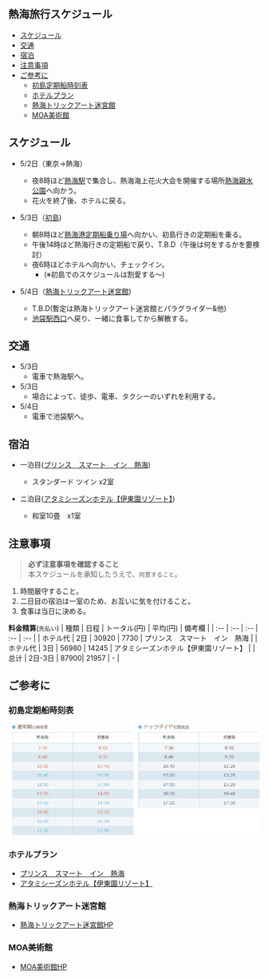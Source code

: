 ## 熱海旅行スケジュール
- [スケジュール](#スケジュール)
- [交通](#交通)
- [宿泊](#宿泊)
- [注意事項](#注意事項)
- [ご参考に](#ご参考に)
  - [初島定期船時刻表](#初島定期船時刻表)
  - [ホテルプラン](#ホテルプラン)
  - [熱海トリックアート迷宮館](#熱海トリックアート迷宮館)
  - [MOA美術館](#MOA美術館)

## スケジュール
* 5/2日（東京→熱海）  
  * 夜8時ほど[熱海駅](https://www.google.co.jp/maps/place/%E7%86%B1%E6%B5%B7%E9%A7%85/@35.1038466,139.0756954,17z/data=!3m1!4b1!4m5!3m4!1s0x6019be636b82cba7:0xcbf54c6a640da004!8m2!3d35.1038422!4d139.0778841?hl=ja)で集合し、熱海海上花火大会を開催する場所[熱海親水公園](https://www.google.co.jp/maps/place/%E7%86%B1%E6%B5%B7%E8%A6%AA%E6%B0%B4%E5%85%AC%E5%9C%92/@35.094681,139.0743749,18.25z/data=!4m10!1m3!2m2!1z6Z2Z5bKh55yM54ax5rW35biC5ria55S65Zyw5YWI44CA6Kaq5rC05YWs5ZyS!6e1!3m5!1s0x6019be5d90318743:0xd1da8fc50597dc2f!8m2!3d35.0952988!4d139.0757477!15sCi3pnZnlsqHnnIznhrHmtbfluILmuJrnlLrlnLDlhYjjgIDopqrmsLTlhazlnJJaNSIz6Z2Z5bKhIOecjCDnhrHmtbcg5biCIOa4miDnlLog5ZywIOWFiCDopqrmsLQg5YWs5ZySkgEEcGFya5oBJENoZERTVWhOTUc5blMwVkpRMEZuU1VScFgwOU1hQzFCUlJBQg?hl=ja)へ向かう。
  * 花火を終了後、ホテルに戻る。

* 5/3日（[初島](https://www.google.co.jp/maps/place/%E5%88%9D%E5%B3%B6/@35.0399865,139.16805,17z/data=!4m13!1m7!3m6!1s0x6019c7acb7dc98cf:0xe5f46fda230c4d6d!2z5Yid5bO2!3b1!8m2!3d35.0405168!4d139.1714529!3m4!1s0x6019c72fd76e407f:0x487867baf88c7faa!8m2!3d35.041111!4d139.168889?hl=ja))
  * 朝8時ほど[熱海港定期船乗り場](https://www.google.co.jp/maps/place/%E7%86%B1%E6%B5%B7%E6%B8%AF%E5%AE%9A%E6%9C%9F%E8%88%B9%E4%B9%97%E3%82%8A%E5%A0%B4/@35.0898266,139.0740379,17z/data=!3m1!4b1!4m5!3m4!1s0x6019be5bfb63c18f:0xb3e04fba482a44bf!8m2!3d35.0898222!4d139.0762266?hl=ja)へ向かい、初島行きの定期船を乗る。
  * 午後14時ほど熱海行きの定期船で戻り、T.B.D（午後は何をするかを要検討）
  * 夜6時ほどホテルへ向かい、チェックイン。
    * (※初島でのスケジュールは割愛する～)
 
* 5/4日（[熱海トリックアート迷宮館](https://www.google.co.jp/maps/place/%E7%86%B1%E6%B5%B7%E3%83%88%E3%83%AA%E3%83%83%E3%82%AF%E3%82%A2%E3%83%BC%E3%83%88%E8%BF%B7%E5%AE%AE%E9%A4%A8/@35.0858984,139.0762899,17z/data=!4m12!1m6!3m5!1s0x6019be5bfb63c18f:0xb3e04fba482a44bf!2z54ax5rW35riv5a6a5pyf6Ii55LmX44KK5aC0!8m2!3d35.0898222!4d139.0762266!3m4!1s0x6019be576ccf2f3b:0xd91ad26902591504!8m2!3d35.0865301!4d139.0782484?hl=ja))  
  * T.B.D(暫定は熱海トリックアート迷宮館とパラグライダー&他)
  * [池袋駅西口](https://www.google.co.jp/maps/place/%E6%B1%A0%E8%A2%8B%E9%A7%85%E8%A5%BF%E5%8F%A3/@35.7311902,139.7069629,17z/data=!3m1!4b1!4m5!3m4!1s0x60188d5c3333028b:0xf1cd03825877d989!8m2!3d35.7311859!4d139.7091516?hl=ja)へ戻り、一緒に食事してから解散する。

## 交通
* 5/3日   
  * 電車で熱海駅へ。  
* 5/3日  
  * 場合によって、徒歩、電車、タクシーのいずれを利用する。 
* 5/4日  
  * 電車で池袋駅へ。

## 宿泊
* 一泊目([プリンス　スマート　イン　熱海](https://www.google.co.jp/maps/place/%E3%83%97%E3%83%AA%E3%83%B3%E3%82%B9+%E3%82%B9%E3%83%9E%E3%83%BC%E3%83%88+%E3%82%A4%E3%83%B3+%E7%86%B1%E6%B5%B7/@35.1049517,139.0779583,17z/data=!4m18!1m7!3m6!1s0x6019be62c66fd8f7:0xaa6374c56fd20751!2z44CSNDEzLTAwMDUg6Z2Z5bKh55yM54ax5rW35biC5pil5pel55S677yR77yX!3b1!8m2!3d35.1049316!4d139.0802916!3m9!1s0x6019bfc8baad0db7:0xff38db5a690abc02!5m4!1s2022-05-02!2i2!4m1!1i2!8m2!3d35.1047767!4d139.0803131?hl=ja))    
  * スタンダード ツイン x2室 　

* ニ泊目([アタミシーズンホテル【伊東園リゾート】](https://www.google.co.jp/maps/place/%E3%80%92413-0019+%E9%9D%99%E5%B2%A1%E7%9C%8C%E7%86%B1%E6%B5%B7%E5%B8%82%E5%92%B2%E8%A6%8B%E7%94%BA%EF%BC%96%E2%88%92%EF%BC%91/@35.0995829,139.0708809,17z/data=!4m5!3m4!1s0x6019be65bdbe954b:0x9932afcec6620ddd!8m2!3d35.0995829!4d139.0730696?hl=ja))   
  * 和室10畳　x1室

## 注意事項
> **必ず注意事項を確認すること**   
> 本スケジュールを承知したうえで、`同意すること`。
1. 時間厳守すること。
2. 二日目の宿泊は一室のため、お互いに気を付けること。
3. 食事は当日に決める。

**料金精算**(`先払い`)
| 種類 | 日程 | トータル(円) | 平均(円) | 備考欄 |
| :-- | :-- | :-- | :-- | :-- |
| ホテル代 | 2日 | 30920 | 7730 | プリンス　スマート　イン　熱海 |
| ホテル代 | 3日 | 56980 | 14245 | アタミシーズンホテル【伊東園リゾート】 |
| 总计 | 2日-3日 | 87900| 21957 | - |



## ご参考に
### 初島定期船時刻表
![Travel in Atami](hatsushima.png)
### ホテルプラン
* [プリンス　スマート　イン　熱海](https://www.jalan.net/uw/uwp3200/uww3201init.do?contHideFlg=1&distCd=01&smlCd=210202&yadNo=308473&stayYear=&stayMonth=&stayDay=&dateUndecided=1&roomCount=1&roomCrack=000000&screenId=UWW3101&planCd=03217203&roomTypeCd=0478559&planListNumPlan=6_1_0&groupBookingFlg=)
* [アタミシーズンホテル【伊東園リゾート】](https://www.jalan.net/uw/uwp3200/uww3201init.do?contHideFlg=1&smlCd=210202&yadNo=339986&stayYear=&stayMonth=&stayDay=&dateUndecided=1&roomCount=1&distCd=01&roomCrack=000000&screenId=UWW3101&planCd=03418773&roomTypeCd=0262125&planListNumPlan=19_0_5&groupBookingFlg=)
### 熱海トリックアート迷宮館
* [熱海トリックアート迷宮館HP](http://atami-trickart.com/index.html)
### MOA美術館
* [MOA美術館HP](https://www.moaart.or.jp/access/)
